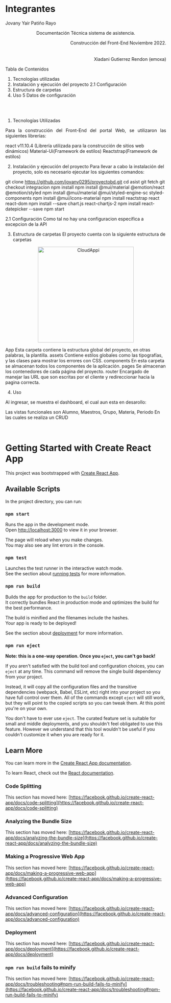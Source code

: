 # Integrantes
Jovany Yair Patiño Rayo
<p style='text-align: center;'> Documentación Técnica sistema de asistencia.
<p style='text-align: right;'> Construcción del Front-End Noviembre 2022.
<br /> <br /> <br />
Xiadani Gutierrez Rendon (emoxa)

Tabla de Contenidos
1. Tecnologías utilizadas	
2. Instalación y ejecución del proyecto
    2.1 Configuración	
3. Estructura de carpetas
4. Uso
5 Datos de configuración	

<br /> <br />

1. Tecnologías Utilizadas
<div style='text-align: justify;'> Para la construcción del Front-End del portal Web, se utilizaron las siguientes librerías: </div>

react v11.10.4 (Librería utilizada para la construcción de sitios web dinámicos)
Material-Ui(Framework de estilos)
Reactstrap(Framework de estilos)

2. Instalación y ejecución del proyecto
Para llevar a cabo la instalación del proyecto, solo es necesario ejecutar los siguientes comandos:

git clone  https://github.com/jovany0295/proyectobd.git
cd asist 
git fetch
git checkout integracion
npm install
npm install @mui/material @emotion/react @emotion/styled
npm install @mui/material @mui/styled-engine-sc styled-components
npm install @mui/icons-material
npm install reactstrap react react-dom
npm install --save chart.js react-chartjs-2
npm install react-datepicker --save
npm start


2.1 Configuración
Como tal no hay una configuracion especifica a excepcion de la API

3. Estructura de carpetas
El proyecto cuenta con la siguiente estructura de carpetas

<div style = 'text-align:center;'> <img src="./img-readme/estructura-carpetas.png" alt="CloudAppi" width="300px"> </div>

App Esta carpeta contiene la estructura global del proyecto, en otras palabras, la plantilla.
assets Contiene estilos globales como las tipografías, y las clases para mostrar los errores con CSS.
components En esta carpeta se almacenan todos los componentes de la aplicación.
pages Se almacenan los contenedores de cada página del proyecto.
router Encargado de manejar las URL que son escritas por el cliente y redireccionar hacia la pagina correcta.



4. Uso
<div style = 'text-align: justify;'> Al ingresar, se muestra el dashboard, el cual aun esta en desarollo:</div>

Las vistas funcionales son Alumno, Maestros, Grupo, Materia, Periodo
En las cuales se realiza un CRUD

<br />

# Getting Started with Create React App

This project was bootstrapped with [Create React App](https://github.com/facebook/create-react-app).

## Available Scripts

In the project directory, you can run:

### `npm start`

Runs the app in the development mode.\
Open [http://localhost:3000](http://localhost:3000) to view it in your browser.

The page will reload when you make changes.\
You may also see any lint errors in the console.

### `npm test`

Launches the test runner in the interactive watch mode.\
See the section about [running tests](https://facebook.github.io/create-react-app/docs/running-tests) for more information.

### `npm run build`

Builds the app for production to the `build` folder.\
It correctly bundles React in production mode and optimizes the build for the best performance.

The build is minified and the filenames include the hashes.\
Your app is ready to be deployed!

See the section about [deployment](https://facebook.github.io/create-react-app/docs/deployment) for more information.

### `npm run eject`

**Note: this is a one-way operation. Once you `eject`, you can't go back!**

If you aren't satisfied with the build tool and configuration choices, you can `eject` at any time. This command will remove the single build dependency from your project.

Instead, it will copy all the configuration files and the transitive dependencies (webpack, Babel, ESLint, etc) right into your project so you have full control over them. All of the commands except `eject` will still work, but they will point to the copied scripts so you can tweak them. At this point you're on your own.

You don't have to ever use `eject`. The curated feature set is suitable for small and middle deployments, and you shouldn't feel obligated to use this feature. However we understand that this tool wouldn't be useful if you couldn't customize it when you are ready for it.

## Learn More

You can learn more in the [Create React App documentation](https://facebook.github.io/create-react-app/docs/getting-started).

To learn React, check out the [React documentation](https://reactjs.org/).

### Code Splitting

This section has moved here: [https://facebook.github.io/create-react-app/docs/code-splitting](https://facebook.github.io/create-react-app/docs/code-splitting)

### Analyzing the Bundle Size

This section has moved here: [https://facebook.github.io/create-react-app/docs/analyzing-the-bundle-size](https://facebook.github.io/create-react-app/docs/analyzing-the-bundle-size)

### Making a Progressive Web App

This section has moved here: [https://facebook.github.io/create-react-app/docs/making-a-progressive-web-app](https://facebook.github.io/create-react-app/docs/making-a-progressive-web-app)

### Advanced Configuration

This section has moved here: [https://facebook.github.io/create-react-app/docs/advanced-configuration](https://facebook.github.io/create-react-app/docs/advanced-configuration)

### Deployment

This section has moved here: [https://facebook.github.io/create-react-app/docs/deployment](https://facebook.github.io/create-react-app/docs/deployment)

### `npm run build` fails to minify

This section has moved here: [https://facebook.github.io/create-react-app/docs/troubleshooting#npm-run-build-fails-to-minify](https://facebook.github.io/create-react-app/docs/troubleshooting#npm-run-build-fails-to-minify)
